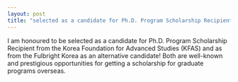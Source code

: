 ```yaml
---
layout: post
title: "selected as a candidate for Ph.D. Program Scholarship Recipient"
---
```


I am honoured to be selected as a candidate for Ph.D. Program Scholarship Recipient from the Korea Foundation for Advanced Studies (KFAS) and as from the Fulbright Korea as an alternative candidate! Both are well-known and prestigious opportunities for getting a scholarship for graduate programs overseas.
